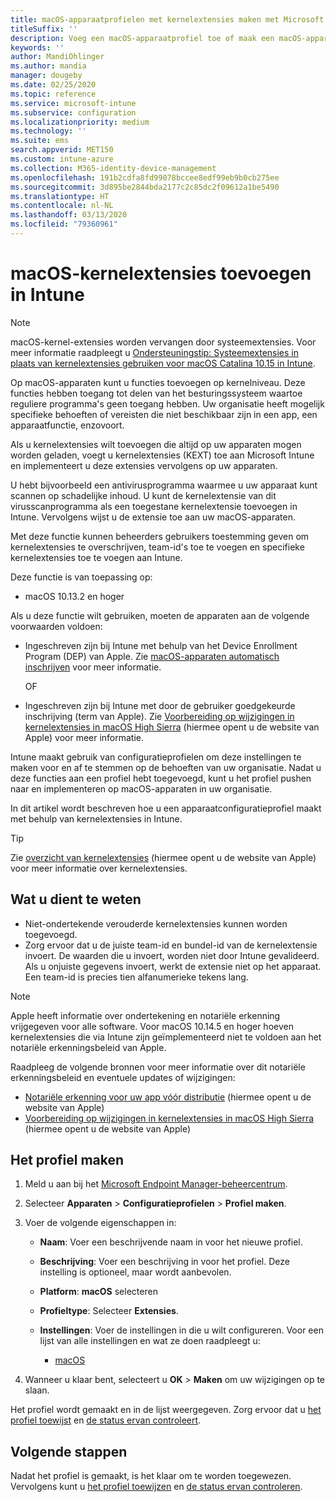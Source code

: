 ```yaml
---
title: macOS-apparaatprofielen met kernelextensies maken met Microsoft Intune - Azure | Microsoft Docs
titleSuffix: ''
description: Voeg een macOS-apparaatprofiel toe of maak een macOS-apparaatprofiel en configureer vervolgens kernelextensies om gebruikers toe te staan acties te overschrijven, een team-id toe te voegen en vervolgens een bundel- en team-id toe te voegen in Microsoft Intune.
keywords: ''
author: MandiOhlinger
ms.author: mandia
manager: dougeby
ms.date: 02/25/2020
ms.topic: reference
ms.service: microsoft-intune
ms.subservice: configuration
ms.localizationpriority: medium
ms.technology: ''
ms.suite: ems
search.appverid: MET150
ms.custom: intune-azure
ms.collection: M365-identity-device-management
ms.openlocfilehash: 191b2cdfa8fd99078bccee8edf99eb9b0cb275ee
ms.sourcegitcommit: 3d895be2844bda2177c2c85dc2f09612a1be5490
ms.translationtype: HT
ms.contentlocale: nl-NL
ms.lasthandoff: 03/13/2020
ms.locfileid: "79360961"
---
```

# <a name="add-macos-kernel-extensions-in-intune"></a>macOS-kernelextensies toevoegen in Intune

> [!NOTE]
> macOS-kernel-extensies worden vervangen door systeemextensies. Voor meer informatie raadpleegt u [Ondersteuningstip: Systeemextensies in plaats van kernelextensies gebruiken voor macOS Catalina 10.15 in Intune](https://techcommunity.microsoft.com/t5/intune-customer-success/support-tip-using-system-extensions-instead-of-kernel-extensions/ba-p/1191413).

Op macOS-apparaten kunt u functies toevoegen op kernelniveau. Deze functies hebben toegang tot delen van het besturingssysteem waartoe reguliere programma's geen toegang hebben. Uw organisatie heeft mogelijk specifieke behoeften of vereisten die niet beschikbaar zijn in een app, een apparaatfunctie, enzovoort. 

Als u kernelextensies wilt toevoegen die altijd op uw apparaten mogen worden geladen, voegt u kernelextensies (KEXT) toe aan Microsoft Intune en implementeert u deze extensies vervolgens op uw apparaten.

U hebt bijvoorbeeld een antivirusprogramma waarmee u uw apparaat kunt scannen op schadelijke inhoud. U kunt de kernelextensie van dit virusscanprogramma als een toegestane kernelextensie toevoegen in Intune. Vervolgens wijst u de extensie toe aan uw macOS-apparaten.

Met deze functie kunnen beheerders gebruikers toestemming geven om kernelextensies te overschrijven, team-id's toe te voegen en specifieke kernelextensies toe te voegen aan Intune.

Deze functie is van toepassing op:

- macOS 10.13.2 en hoger

Als u deze functie wilt gebruiken, moeten de apparaten aan de volgende voorwaarden voldoen:

- Ingeschreven zijn bij Intune met behulp van het Device Enrollment Program (DEP) van Apple. Zie [macOS-apparaten automatisch inschrijven](../enrollment/device-enrollment-program-enroll-macos.md) voor meer informatie.

  OF

- Ingeschreven zijn bij Intune met door de gebruiker goedgekeurde inschrijving (term van Apple). Zie [Voorbereiding op wijzigingen in kernelextensies in macOS High Sierra](https://support.apple.com/en-us/HT208019) (hiermee opent u de website van Apple) voor meer informatie.

Intune maakt gebruik van configuratieprofielen om deze instellingen te maken voor en af te stemmen op de behoeften van uw organisatie. Nadat u deze functies aan een profiel hebt toegevoegd, kunt u het profiel pushen naar en implementeren op macOS-apparaten in uw organisatie.

In dit artikel wordt beschreven hoe u een apparaatconfiguratieprofiel maakt met behulp van kernelextensies in Intune.

> [!TIP]
> Zie [overzicht van kernelextensies](https://developer.apple.com/library/archive/documentation/Darwin/Conceptual/KernelProgramming/Extend/Extend.html) (hiermee opent u de website van Apple) voor meer informatie over kernelextensies.

## <a name="what-you-need-to-know"></a>Wat u dient te weten

- Niet-ondertekende verouderde kernelextensies kunnen worden toegevoegd.
- Zorg ervoor dat u de juiste team-id en bundel-id van de kernelextensie invoert. De waarden die u invoert, worden niet door Intune gevalideerd. Als u onjuiste gegevens invoert, werkt de extensie niet op het apparaat. Een team-id is precies tien alfanumerieke tekens lang. 

> [!NOTE]
> Apple heeft informatie over ondertekening en notariële erkenning vrijgegeven voor alle software. Voor macOS 10.14.5 en hoger hoeven kernelextensies die via Intune zijn geïmplementeerd niet te voldoen aan het notariële erkenningsbeleid van Apple.
>
> Raadpleeg de volgende bronnen voor meer informatie over dit notariële erkenningsbeleid en eventuele updates of wijzigingen:
>
> - [Notariële erkenning voor uw app vóór distributie](https://developer.apple.com/documentation/security/notarizing_your_app_before_distribution) (hiermee opent u de website van Apple) 
> - [Voorbereiding op wijzigingen in kernelextensies in macOS High Sierra](https://support.apple.com/en-us/HT208019) (hiermee opent u de website van Apple)

## <a name="create-the-profile"></a>Het profiel maken

1. Meld u aan bij het [Microsoft Endpoint Manager-beheercentrum](https://go.microsoft.com/fwlink/?linkid=2109431).
2. Selecteer **Apparaten** > **Configuratieprofielen** > **Profiel maken**.
3. Voer de volgende eigenschappen in:

    - **Naam**: Voer een beschrijvende naam in voor het nieuwe profiel.
    - **Beschrijving**: Voer een beschrijving in voor het profiel. Deze instelling is optioneel, maar wordt aanbevolen.
    - **Platform**: **macOS** selecteren
    - **Profieltype**: Selecteer **Extensies**.
    - **Instellingen**: Voer de instellingen in die u wilt configureren. Voor een lijst van alle instellingen en wat ze doen raadpleegt u:

        - [macOS](kernel-extensions-settings-macos.md)

4. Wanneer u klaar bent, selecteert u **OK** > **Maken** om uw wijzigingen op te slaan.

Het profiel wordt gemaakt en in de lijst weergegeven. Zorg ervoor dat u [het profiel toewijst](device-profile-assign.md) en [de status ervan controleert](device-profile-monitor.md).

## <a name="next-steps"></a>Volgende stappen

Nadat het profiel is gemaakt, is het klaar om te worden toegewezen. Vervolgens kunt u [het profiel toewijzen](device-profile-assign.md) en [de status ervan controleren](device-profile-monitor.md).
